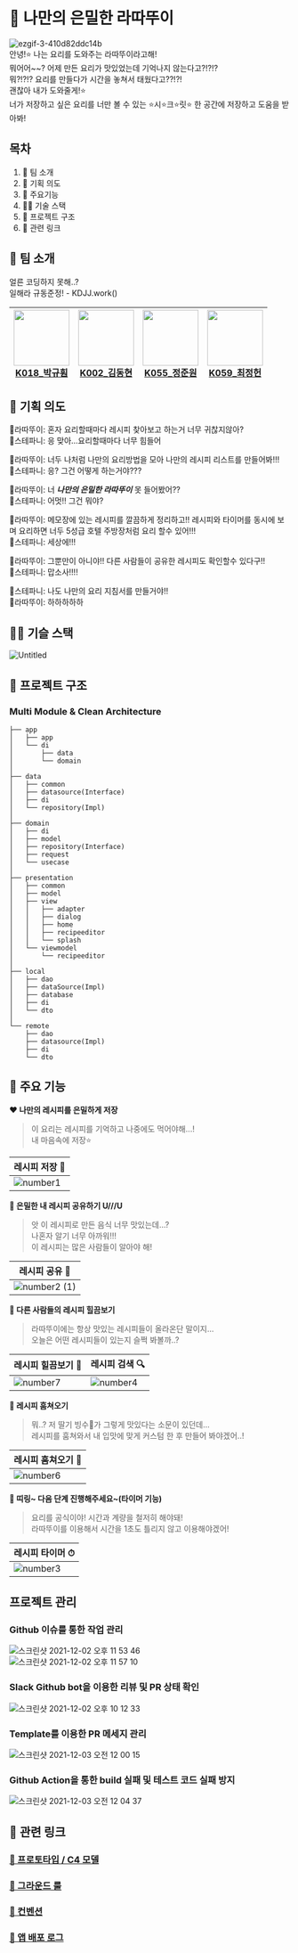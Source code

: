 # 🍝 나만의 은밀한 라따뚜이

![ezgif-3-410d82ddc14b](https://user-images.githubusercontent.com/56161518/144391518-cc98f28a-187c-4db6-ad09-c6b5e6057ee3.gif)  
안녕!⭐️ 나는 요리를 도와주는 라따뚜이라고해!  
뭐어어~~? 어제 만든 요리가 맛있었는데 기억나지 않는다고?!?!?  
뭐?!?!? 요리를 만들다가 시간을 놓쳐서 태웠다고??!?!  
괜찮아 내가 도와줄게!⭐️  
너가 저장하고 싶은 요리를 너만 볼 수 있는 ⭐시⭐크⭐릿⭐ 한 공간에 저장하고 도움을 받아봐!

## 목차

1. 🍰 팀 소개
2. 🥩 기획 의도
3. 🍖 주요기능
4. 👨‍💻 기술 스택
5. 🍮 프로젝트 구조
6. 🌮 관련 링크

## 🍰 팀 소개

얼른 코딩하지 못해..?  
일해라 규동준정! - KDJJ.work()

| <a href="https://github.com/svclaw2000"><img src="https://avatars.githubusercontent.com/u/46339857?v=4" width=100/><br><center>K018\_박규훤</center></a> | <a href="https://github.com/dongkey1198"><img src="https://avatars.githubusercontent.com/u/51209390?v=4" width=100/><br><center>K002\_김동현</center></a> | <a href="https://github.com/azzyjk"><img src="https://avatars.githubusercontent.com/u/56161518?v=4" width=100/><br><center>K055\_정준원</center></a> | <a href="https://github.com/Jeong-heon2"><img src="https://avatars.githubusercontent.com/u/55446114?v=4" width=100/><br><center>K059\_최정헌</center></a> |
| :------------------------------------------------------------------------------------------------------------------------------------------------------: | :-------------------------------------------------------------------------------------------------------------------------------------------------------: | :--------------------------------------------------------------------------------------------------------------------------------------------------: | :-------------------------------------------------------------------------------------------------------------------------------------------------------: |

## 🥩 기획 의도

👨라따뚜이: 혼자 요리할때마다 레시피 찾아보고 하는거 너무 귀찮지않아?  
👧스테파니: 응 맞아...요리할때마다 너무 힘들어

👨라따뚜이: 너두 나처럼 나만의 요리방법을 모아 나만의 레시피 리스트를 만들어봐!!!  
👧스테파니: 응? 그건 어떻게 하는거야???

👨라따뚜이: 너 **_나만의 은밀한 라따뚜이_** 못 들어봤어??  
👧스테파니: 어멋!! 그건 뭐야?

👨라따뚜이: 메모장에 있는 레시피를 깔끔하게 정리하고!! 레시피와 타이머를 동시에 보며 요리하면 너두 5성급 호텔 주방장처럼 요리 할수 있어!!!  
👧스테파니: 세상에!!!

👨라따뚜이: 그뿐만이 아니야!! 다른 사람들이 공유한 레시피도 확인할수 있다구!!  
👧스테파니: 맙소사!!!!

👧스테파니: 나도 나만의 요리 지침서를 만들거야!!  
👨라따뚜이: 하하하하하

## 👨‍💻 기슬 스택

![Untitled](https://user-images.githubusercontent.com/56161518/144422866-9c9a323c-d1a3-4ee4-9723-c387baed4889.png)

## 🍮 프로젝트 구조
### Multi Module & Clean Architecture
```
├── app
│   ├── app
│   └── di 
│       ├── data 
│       └── domain
│
├── data
│   ├── common
│   ├── datasource(Interface)
│   ├── di
│   └── repository(Impl)
│
├── domain
│   ├── di
│   ├── model
│   ├── repository(Interface)
│   ├── request
│   └── usecase
│
├── presentation
│   ├── common
│   ├── model
│   ├── view
│   │   ├── adapter
│   │   ├── dialog
│   │   ├── home
│   │   ├── recipeeditor
│   │   └── splash
│   └── viewmodel
│       └── recipeeditor
│
├── local
│   ├── dao
│   ├── dataSource(Impl)
│   ├── database
│   ├── di
│   └── dto
│
└── remote
    ├── dao
    ├── datasource(Impl)
    ├── di
    └── dto
```

## 🍖 주요 기능

**❤ 나만의 레시피를 은밀하게 저장**

> 이 요리는 레시피를 기억하고 나중에도 먹어야해...!  
> 내 마음속에 저장⭐️

| 레시피 저장 💾                                                                                                         |
|-------------------------------------------------------------------------------------------------------------------|
| ![number1](https://user-images.githubusercontent.com/56161518/144392480-da5e2a42-0721-47f2-b7b3-b51b6629288f.gif) |

**🧡 은밀한 내 레시피 공유하기 U///U**

> 앗 이 레시피로 만든 음식 너무 맛있는데...?  
> 나혼자 알기 너무 아까워!!!  
> 이 레시피는 많은 사람들이 알아야 해!

| 레시피 공유 👥                                                                                                             |
|-----------------------------------------------------------------------------------------------------------------------|
| ![number2 (1)](https://user-images.githubusercontent.com/56161518/144409029-484856b1-f355-425f-88d7-4006e8addaf4.gif) |

**💚 다른 사람들의 레시피 힐끔보기**

> 라따뚜이에는 항상 맛있는 레시피들이 올라온단 말이지...  
> 오늘은 어떤 레시피들이 있는지 슬쩍 봐볼까..?

| 레시피 힐끔보기 🧐                                                                                                         | 레시피 검색 🔍                                                                                                       |
|-------------------------------------------------------------------------------------------------------------------|-------------------------------------------------------------------------------------------------------------------|
| ![number7](https://user-images.githubusercontent.com/56161518/144393149-2a481b6f-fcd4-4b43-917b-f7d1cb570b9e.gif) | ![number4](https://user-images.githubusercontent.com/56161518/144393134-3b24467a-be29-4ff5-8cb0-f53150997716.gif) |

**💛 레시피 훔쳐오기**

> 뭐..? 저 딸기 빙수🍧가 그렇게 맛있다는 소문이 있던데...  
> 레시피를 훔쳐와서 내 입맛에 맞게 커스텀 한 후 만들어 봐야겠어..!

| 레시피 훔쳐오기 🥷                                                                                                       |
|-------------------------------------------------------------------------------------------------------------------|
| ![number6](https://user-images.githubusercontent.com/56161518/144393142-82097fa9-e415-4c3b-a191-7e321909a9b7.gif) |

**💙 띠링~ 다음 단계 진행해주세요~(타이머 기능)**

> 요리를 공식이야! 시간과 계량을 철저히 해야돼!    
> 라따뚜이를 이용해서 시간을 1초도 틀리지 않고 이용해야겠어!

| 레시피 타이머 ⏱                                                                                                         |
|-------------------------------------------------------------------------------------------------------------------|
| ![number3](https://user-images.githubusercontent.com/56161518/144393153-26a44a3a-a389-4f96-b538-1a9be7ad1bd0.gif) |

## 프로젝트 관리

### Github 이슈를 통한 작업 관리

![스크린샷 2021-12-02 오후 11 53 46](https://user-images.githubusercontent.com/56161518/144445879-717ee670-0531-4fdf-b704-40e66b768581.png)    
![스크린샷 2021-12-02 오후 11 57 10](https://user-images.githubusercontent.com/56161518/144446408-f38ab240-2363-4054-8083-c19cbaf488b5.png)

### Slack Github bot을 이용한 리뷰 및 PR 상태 확인

![스크린샷 2021-12-02 오후 10 12 33](https://user-images.githubusercontent.com/56161518/144445491-1a0fc55c-20ee-4f7f-96ef-0c764e3483e1.png)

### Template를 이용한 PR 메세지 관리

![스크린샷 2021-12-03 오전 12 00 15](https://user-images.githubusercontent.com/56161518/144447025-ccbad611-e5e8-4492-a592-b5cf38cef02a.png)

### Github Action을 통한 build 실패 및 테스트 코드 실패 방지

![스크린샷 2021-12-03 오전 12 04 37](https://user-images.githubusercontent.com/56161518/144447728-98dbea0f-7df0-44f4-a6a6-7dd110937040.png)

## 🌮 관련 링크

### [💜 프로토타입 / C4 모델](https://www.figma.com/file/cHfiiAwilyKdbPcO7KgWmu/%EB%82%98%EB%A7%8C%EC%9D%98-%EC%9D%80%EB%B0%80%ED%95%9C-%EB%9D%BC%EB%94%B0%EB%9A%9C%EC%9D%B4%E2%9D%A4?node-id=64%3A9879)

### [🖤 그라운드 룰](https://github.com/boostcampwm-2021/Android08-Ratatouille/wiki/Ground-Rules)

### [🤍 컨벤션](https://github.com/boostcampwm-2021/Android08-Ratatouille/wiki/Convention)

### [🤎 앱 배포 로그](https://github.com/boostcampwm-2021/Android08-Ratatouille/wiki/%EC%95%B1-%EB%B0%B0%ED%8F%AC-%EB%A1%9C%EA%B7%B8)




